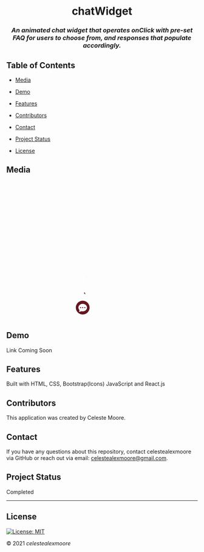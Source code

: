 <div align="center">

# chatWidget

### _An animated chat widget that operates onClick with pre-set FAQ for users to choose from, and responses that populate accordingly._

</div>

## Table of Contents

- [Media](#Media)

- [Demo](#demo)

- [Features](#Features)

- [Contributors](#Contributors)

- [Contact](#Contact)

- [Project Status](#project-status)

- [License](#License)

## Media

![siteGif](./src/assets/chatWidget.gif)


## Demo

Link Coming Soon

## Features

Built with HTML, CSS, Bootstrap(Icons) JavaScript and React.js

## Contributors

This application was created by Celeste Moore.

## Contact

If you have any questions about this repository, contact celestealexmoore via GitHub or reach out via email:
celestealexmoore@gmail.com.

## Project Status

Completed

---

## License

[![License: MIT](https://img.shields.io/badge/License-MIT-blueviolet.svg)](https://opensource.org/licenses/MIT)

© 2021 _celestealexmoore_
